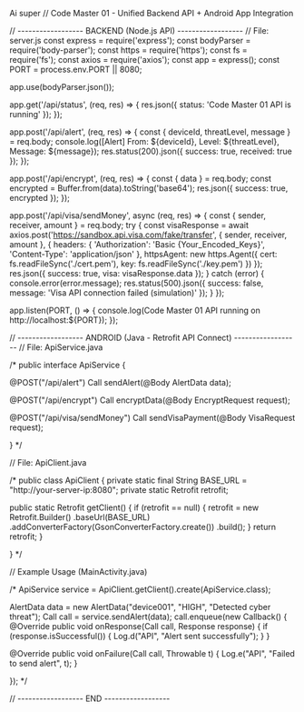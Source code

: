Ai super
// Code Master 01 - Unified Backend API + Android App Integration

// ------------------ BACKEND (Node.js API) ------------------ // File: server.js const express = require('express'); const bodyParser = require('body-parser'); const https = require('https'); const fs = require('fs'); const axios = require('axios'); const app = express(); const PORT = process.env.PORT || 8080;

app.use(bodyParser.json());

app.get('/api/status', (req, res) => { res.json({ status: 'Code Master 01 API is running' }); });

app.post('/api/alert', (req, res) => { const { deviceId, threatLevel, message } = req.body; console.log([Alert] From: ${deviceId}, Level: ${threatLevel}, Message: ${message}); res.status(200).json({ success: true, received: true }); });

app.post('/api/encrypt', (req, res) => { const { data } = req.body; const encrypted = Buffer.from(data).toString('base64'); res.json({ success: true, encrypted }); });

app.post('/api/visa/sendMoney', async (req, res) => { const { sender, receiver, amount } = req.body; try { const visaResponse = await axios.post('https://sandbox.api.visa.com/fake/transfer', { sender, receiver, amount }, { headers: { 'Authorization': 'Basic {Your_Encoded_Keys}', 'Content-Type': 'application/json' }, httpsAgent: new https.Agent({ cert: fs.readFileSync('./cert.pem'), key: fs.readFileSync('./key.pem') }) }); res.json({ success: true, visa: visaResponse.data }); } catch (error) { console.error(error.message); res.status(500).json({ success: false, message: 'Visa API connection failed (simulation)' }); } });

app.listen(PORT, () => { console.log(Code Master 01 API running on http://localhost:${PORT}); });

// ------------------ ANDROID (Java - Retrofit API Connect) ------------------ // File: ApiService.java

/* public interface ApiService {

@POST("/api/alert")
Call<ResponseBody> sendAlert(@Body AlertData data);

@POST("/api/encrypt")
Call<EncryptResponse> encryptData(@Body EncryptRequest request);

@POST("/api/visa/sendMoney")
Call<VisaResponse> sendVisaPayment(@Body VisaRequest request);

} */

// File: ApiClient.java

/* public class ApiClient { private static final String BASE_URL = "http://your-server-ip:8080"; private static Retrofit retrofit;

public static Retrofit getClient() {
    if (retrofit == null) {
        retrofit = new Retrofit.Builder()
                .baseUrl(BASE_URL)
                .addConverterFactory(GsonConverterFactory.create())
                .build();
    }
    return retrofit;
}

} */

// Example Usage (MainActivity.java)

/* ApiService service = ApiClient.getClient().create(ApiService.class);

AlertData data = new AlertData("device001", "HIGH", "Detected cyber threat"); Call<ResponseBody> call = service.sendAlert(data); call.enqueue(new Callback<ResponseBody>() { @Override public void onResponse(Call<ResponseBody> call, Response<ResponseBody> response) { if (response.isSuccessful()) { Log.d("API", "Alert sent successfully"); } }

@Override
public void onFailure(Call<ResponseBody> call, Throwable t) {
    Log.e("API", "Failed to send alert", t);
}

}); */

// ------------------ END ------------------

